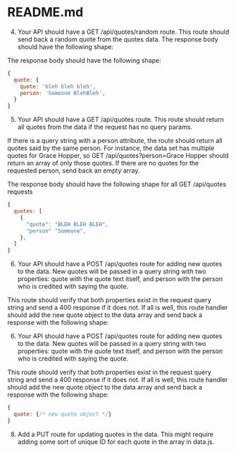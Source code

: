 # README.md

4. Your API should have a GET /api/quotes/random route. This route should send back a random quote from the quotes data. The response body should have the following shape:

The response body should have the following shape:
```javascript
{
  quote: {
    quote: 'bleh bleh bleh',
    person: 'Someone BlehBleh',
  }
}
```

5. Your API should have a GET /api/quotes route. This route should return all quotes from the data if the request has no query params.

If there is a query string with a person attribute, the route should return all quotes said by the same person. For instance, the data set has multiple quotes for Grace Hopper, so GET /api/quotes?person=Grace Hopper should return an array of only those quotes. If there are no quotes for the requested person, send back an empty array.

The response body should have the following shape for all GET /api/quotes requests

```javascript
{
  quotes: [ 
    {
      "quote": "BLEH BLEH BLEH",
      "person" "Someone",
    },
  ]
}
```

6. Your API should have a POST /api/quotes route for adding new quotes to the data. New quotes will be passed in a query string with two properties: quote with the quote text itself, and person with the person who is credited with saying the quote.

This route should verify that both properties exist in the request query string and send a 400 response if it does not. If all is well, this route handler should add the new quote object to the data array and send back a response with the following shape:


6. Your API should have a POST /api/quotes route for adding new quotes to the data. New quotes will be passed in a query string with two properties: quote with the quote text itself, and person with the person who is credited with saying the quote.

This route should verify that both properties exist in the request query string and send a 400 response if it does not. If all is well, this route handler should add the new quote object to the data array and send back a response with the following shape:

```javascript
{
  quote: {/* new quote object */}
}
```

8. Add a PUT route for updating quotes in the data.
   This might require adding some sort of unique ID for each quote 
   in the array in data.js.


